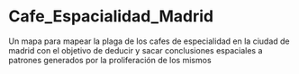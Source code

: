 # Cafe_Espacialidad_Madrid
Un mapa para mapear la plaga de los cafes de especialidad en la ciudad de madrid con el objetivo de deducir y sacar conclusiones espaciales a patrones generados por la proliferación de los mismos
